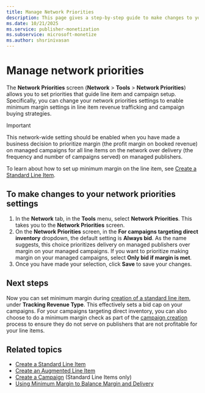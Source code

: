 ```yaml
---
title: Manage Network Priorities
description: This page gives a step-by-step guide to make changes to your network priorities settings. 
ms.date: 10/21/2025
ms.service: publisher-monetization
ms.subservice: microsoft-monetize
ms.author: shsrinivasan
---
```



# Manage network priorities

The **Network Priorities** screen (**Network** \>  **Tools** \> **Network Priorities**) allows you to set priorities that guide line item and campaign setup. Specifically, you can change your network priorities settings to enable minimum margin settings in line item revenue trafficking and campaign buying strategies.

> [!IMPORTANT]
> This network-wide setting should be enabled when you have made a business decision to prioritize margin (the profit margin on booked revenue) on managed campaigns for all line items on the network over delivery (the frequency and number of campaigns served) on managed publishers.
>
> To learn about how to set up minimum margin on the line item, see [Create a Standard Line Item](create-a-standard-line-item.md).

## To make changes to your network priorities settings

1. In the **Network** tab, in the **Tools** menu, select **Network Priorities**. This takes you to the **Network Priorities** screen.
1. On the **Network Priorities** screen, in the **For campaigns targeting direct inventory** dropdown, the default setting is **Always bid**. As the name suggests, this choice prioritizes delivery on managed publishers over margin on your managed campaigns. If you want to prioritize making margin on your managed campaigns, select **Only bid if margin is met**.
1. Once you have made your selection, click **Save** to save your changes.

## Next steps

Now you can set minimum margin during [creation of a standard line item](create-a-standard-line-item.md), under **Tracking Revenue Type**. This effectively sets a bid cap on your campaigns. For your campaigns targeting direct inventory, you can also choose to do a minimum margin check as part of the [campaign creation](create-a-campaign.md) process to ensure they do not serve on publishers that are not profitable for your line items.

## Related topics

- [Create a Standard Line Item](create-a-standard-line-item.md)
- [Create an Augmented Line Item](create-an-augmented-line-item-ali.md)
- [Create a Campaign](create-a-campaign.md)
  (Standard Line Items only)
- [Using Minimum Margin to Balance Margin and Delivery](using-minimum-margin-to-balance-margin-and-delivery.md)